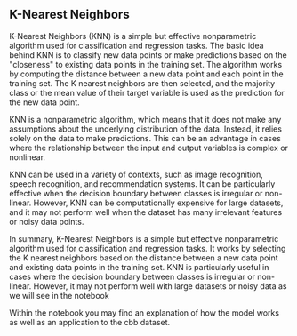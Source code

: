 ## K-Nearest Neighbors

K-Nearest Neighbors (KNN) is a simple but effective nonparametric algorithm used for classification and regression tasks. The basic idea behind KNN is to classify new data points or make predictions based on the "closeness" to existing data points in the training set. The algorithm works by computing the distance between a new data point and each point in the training set. The K nearest neighbors are then selected, and the majority class or the mean value of their target variable is used as the prediction for the new data point.

KNN is a nonparametric algorithm, which means that it does not make any assumptions about the underlying distribution of the data. Instead, it relies solely on the data to make predictions. This can be an advantage in cases where the relationship between the input and output variables is complex or nonlinear.

KNN can be used in a variety of contexts, such as image recognition, speech recognition, and recommendation systems. It can be particularly effective when the decision boundary between classes is irregular or non-linear. However, KNN can be computationally expensive for large datasets, and it may not perform well when the dataset has many irrelevant features or noisy data points.

In summary, K-Nearest Neighbors is a simple but effective nonparametric algorithm used for classification and regression tasks. It works by selecting the K nearest neighbors based on the distance between a new data point and existing data points in the training set. KNN is particularly useful in cases where the decision boundary between classes is irregular or non-linear. However, it may not perform well with large datasets or noisy data as we will see in the notebook

Within the notebook you may find an explanation of how the model works as well as an application to the cbb dataset.
